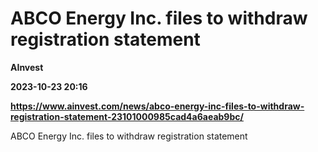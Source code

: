 # ABCO Energy Inc. files to withdraw registration statement
**AInvest**

**2023-10-23 20:16**

**https://www.ainvest.com/news/abco-energy-inc-files-to-withdraw-registration-statement-23101000985cad4a6aeab9bc/**

ABCO Energy Inc. files to withdraw registration statement